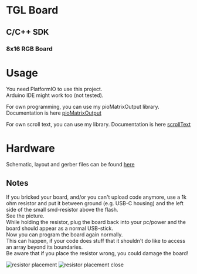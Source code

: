 # TGL Board
## C/C++ SDK
### 8x16 RGB Board

# Usage
You need PlatformIO to use this project.  
Arduino IDE might work too (not tested).

For own programming, you can use my pioMatrixOutput library.
Documentation is here [pioMatrixOutput](READMEpioMatrixOutput.md)

For own scroll text, you can use my library.
Documentation is here [scrollText](READMEscrollText.md)


# Hardware

Schematic, layout and gerber files can be found [here](hardware)  

## Notes
If you bricked your board,
and/or you can't upload code anymore,
use a 1k ohm resistor and put it between ground (e.g. USB-C housing)
and the left side of the small smd-resistor above the flash.  
See the picture.  
While holding the resistor, plug the board back into your pc/power and the board should appear as a normal USB-stick.  
Now you can program the board again normally.  
This can happen, if your code does stuff that it shouldn't do like to access an array beyond its boundaries.  
Be aware that if you place the resistor wrong, you could damage the board!

![resistor placement](assets/images/resistorPlacement.png "resistorPlacement")
![resistor placement close](assets/images/resistorPlacementClose.png "resistorPlacementClose")
